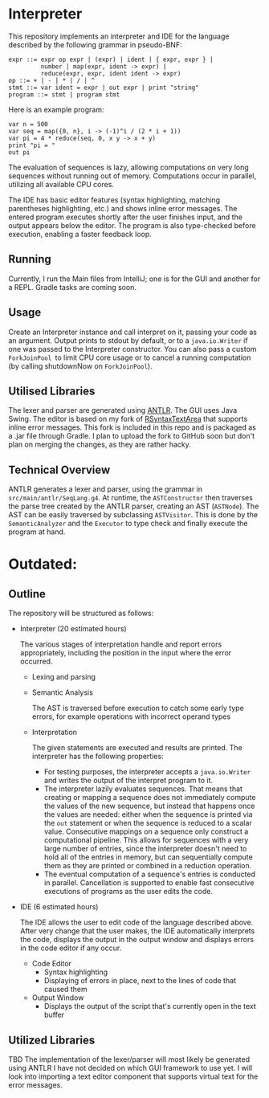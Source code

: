 # Interpreter

This repository implements an interpreter and IDE for the language described by the following grammar in pseudo-BNF: 

```
expr ::= expr op expr | (expr) | ident | { expr, expr } |
         number | map(expr, ident -> expr) |
         reduce(expr, expr, ident ident -> expr)
op ::= + | - | * | / | ^
stmt ::= var ident = expr | out expr | print "string"
program ::= stmt | program stmt
```

Here is an example program:
```
var n = 500
var seq = map({0, n}, i -> (-1)^i / (2 * i + 1))
var pi = 4 * reduce(seq, 0, x y -> x + y)
print "pi = "
out pi
```
The evaluation of sequences is lazy, allowing computations on very long sequences without running out of memory. Computations occur in parallel, utilizing all available CPU cores.

The IDE has basic editor features (syntax highlighting, matching parentheses highlighting, etc.) and shows inline error messages. The entered program executes shortly after the user finishes input, and the output appears below the editor. The program is also type-checked before execution, enabling a faster feedback loop.

## Running

Currently, I run the Main files from IntelliJ; one is for the GUI and another for a REPL. Gradle tasks are coming soon.

## Usage

Create an Interpreter instance and call interpret on it, passing your code as an argument. Output prints to stdout by default, or to a `java.io.Writer` if one was passed to the Interpreter constructor. You can also pass a custom `ForkJoinPool `to limit CPU core usage or to cancel a running computation (by calling shutdownNow on `ForkJoinPool`).

## Utilised Libraries

The lexer and parser are generated using [ANTLR](https://www.antlr.org/). The GUI uses Java Swing. The editor is based on my fork of [RSyntaxTextArea](https://github.com/bobbylight/RSyntaxTextArea) that supports inline error messages. This fork is included in this repo and is packaged as a .jar file through Gradle. I plan to upload the fork to GitHub soon but don't plan on merging the changes, as they are rather hacky.

## Technical Overview

ANTLR generates a lexer and parser, using the grammar in `src/main/antlr/SeqLang.g4`. At runtime, the `ASTConstructor` then traverses the parse tree created by the ANTLR parser, creating an AST (`ASTNode`). The AST can be easily traversed by subclassing `ASTVisitor`. This is done by the `SemanticAnalyzer` and the `Executor` to type check and finally execute the program at hand.

# Outdated:
## Outline

The repository will be structured as follows:
* Interpreter (20 estimated hours)

    The various stages of interpretation handle and report errors appropriately, including the position in the input where the error occurred.
    * Lexing and parsing
        
    * Semantic Analysis
        
        The AST is traversed before execution to catch some early type errors, for example operations with incorrect operand types
    * Interpretation

        The given statements are executed and results are printed. The interpreter has the following properties:

        * For testing purposes, the interpreter accepts a `java.io.Writer` and writes the output of the interpret program to it.
        * The interpreter lazily evaluates sequences. That means that creating or mapping a sequence does not immediately compute the values of the new sequence, but instead that happens once the values are needed: either when the sequence is printed via the `out` statement or when the sequence is reduced to a scalar value. Consecutive mappings on a sequence only construct a computational pipeline. This allows for sequences with a very large number of entries, since the interpreter doesn't need to hold all of the entries in memory, but can sequentially compute them as they are printed or combined in a reduction operation.
        * The eventual computation of a sequence's entries is conducted in parallel. Cancellation is supported to enable fast consecutive executions of programs as the user edits the code.

* IDE (6 estimated hours)

    The IDE allows the user to edit code of the language described above. After very change that the user makes, the IDE automatically interprets the code, displays the output in the output window and displays errors in the code editor if any occur.
    * Code Editor
        * Syntax highlighting
        * Displaying of errors in place, next to the lines of code that caused them
    * Output Window
        * Displays the output of the script that's currently open in the text buffer

## Utilized Libraries
TBD
The implementation of the lexer/parser will most likely be generated using ANTLR
I have not decided on which GUI framework to use yet. I will look into importing a text editor component that supports virtual text for the error messages.
